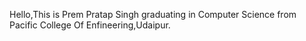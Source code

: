 Hello,This is Prem Pratap Singh graduating in Computer Science from Pacific College Of Enfineering,Udaipur.
